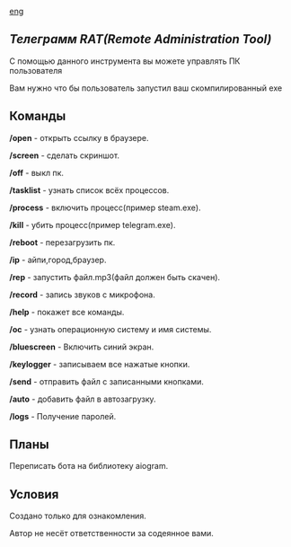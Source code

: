 <a href="readme/en/README.md">eng</a>
<h2><i>Телеграмм RAT(Remote Administration Tool)</i></h2></a>

<p>С помощью данного инструмента вы можете управлять ПК пользователя</p>
<p>Вам нужно что бы пользователь запустил ваш скомпилированный exe</p>


<h2>Команды</h2>
  
<p><b>/open</b> - открыть ссылку в браузере.</p>

<p><b>/screen</b> - сделать скриншот.</p>

<p><b>/off</b> - выкл пк.</p>

<p><b>/tasklist</b> - узнать список всёх процессов.</p>

<p><b>/process</b> - включить процесс(пример steam.exe).</p>

<p><b>/kill</b> - убить процесс(пример telegram.exe).</p>

<p><b>/reboot</b> - перезагрузить пк.</p>

<p><b>/ip</b> - айпи,город,браузер.</p>

<p><b>/rep</b> - запустить файл.mp3(файл должен быть скачен).</p>

<p><b>/record</b> - запись звуков с микрофона.</p></b>

<p><b>/help</b> - покажет все команды.</p>

<p><b>/oc</b> - узнать операционную систему и имя системы.</p>

<p><b>/bluescreen</b> - Включить синий экран.</p>

<p><b>/keylogger</b> - записываем все нажатые кнопки.</p>

<p><b>/send</b> - отправить файл с записанными кнопками.</p>

<p><b>/auto</b> - добавить файл в автозагрузку.</p>

<p><b>/logs</b> - Получение паролей.</p>

<h2>Планы</h2>

<p>Переписать бота на библиотеку aiogram.</p>

<h2>Условия</h2>
<p>Создано только для ознакомления.</p>
<p>Автор не несёт ответственности за содеянное вами.</p>


